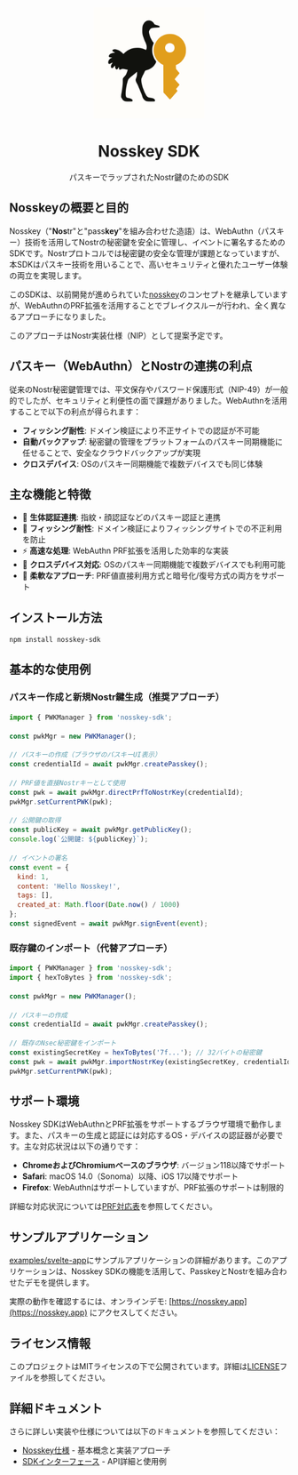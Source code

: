 <div align="center">
  <img src="assets/nosskey-icon.svg" width="200" height="200" alt="Nosskey Icon">
  <h1>Nosskey SDK</h1>
  <p>パスキーでラップされたNostr鍵のためのSDK</p>
</div>

## Nosskeyの概要と目的

Nosskey（"**Nos**tr"と"pass**key**"を組み合わせた造語）は、WebAuthn（パスキー）技術を活用してNostrの秘密鍵を安全に管理し、イベントに署名するためのSDKです。Nostrプロトコルでは秘密鍵の安全な管理が課題となっていますが、本SDKはパスキー技術を用いることで、高いセキュリティと優れたユーザー体験の両立を実現します。

このSDKは、以前開発が進められていた[nosskey](https://github.com/ocknamo/nosskey)のコンセプトを継承していますが、WebAuthnのPRF拡張を活用することでブレイクスルーが行われ、全く異なるアプローチになりました。

このアプローチはNostr実装仕様（NIP）として提案予定です。

## パスキー（WebAuthn）とNostrの連携の利点

従来のNostr秘密鍵管理では、平文保存やパスワード保護形式（NIP-49）が一般的でしたが、セキュリティと利便性の面で課題がありました。WebAuthnを活用することで以下の利点が得られます：

- **フィッシング耐性**: ドメイン検証により不正サイトでの認証が不可能
- **自動バックアップ**: 秘密鍵の管理をプラットフォームのパスキー同期機能に任せることで、安全なクラウドバックアップが実現
- **クロスデバイス**: OSのパスキー同期機能で複数デバイスでも同じ体験

## 主な機能と特徴

- 📲 **生体認証連携**: 指紋・顔認証などのパスキー認証と連携
- 🔐 **フィッシング耐性**: ドメイン検証によりフィッシングサイトでの不正利用を防止
- ⚡ **高速な処理**: WebAuthn PRF拡張を活用した効率的な実装
- 🔄 **クロスデバイス対応**: OSのパスキー同期機能で複数デバイスでも利用可能
- 🔧 **柔軟なアプローチ**: PRF値直接利用方式と暗号化/復号方式の両方をサポート

## インストール方法

```bash
npm install nosskey-sdk
```

## 基本的な使用例

### パスキー作成と新規Nostr鍵生成（推奨アプローチ）

```javascript
import { PWKManager } from 'nosskey-sdk';

const pwkMgr = new PWKManager();

// パスキーの作成（ブラウザのパスキーUI表示）
const credentialId = await pwkMgr.createPasskey();

// PRF値を直接Nostrキーとして使用
const pwk = await pwkMgr.directPrfToNostrKey(credentialId);
pwkMgr.setCurrentPWK(pwk);

// 公開鍵の取得
const publicKey = await pwkMgr.getPublicKey();
console.log(`公開鍵: ${publicKey}`);

// イベントの署名
const event = {
  kind: 1,
  content: 'Hello Nosskey!',
  tags: [],
  created_at: Math.floor(Date.now() / 1000)
};
const signedEvent = await pwkMgr.signEvent(event);
```

### 既存鍵のインポート（代替アプローチ）

```javascript
import { PWKManager } from 'nosskey-sdk';
import { hexToBytes } from 'nosskey-sdk';

const pwkMgr = new PWKManager();

// パスキーの作成
const credentialId = await pwkMgr.createPasskey();

// 既存のNsec秘密鍵をインポート
const existingSecretKey = hexToBytes('7f...'); // 32バイトの秘密鍵
const pwk = await pwkMgr.importNostrKey(existingSecretKey, credentialId);
pwkMgr.setCurrentPWK(pwk);
```

## サポート環境

Nosskey SDKはWebAuthnとPRF拡張をサポートするブラウザ環境で動作します。また、パスキーの生成と認証には対応するOS・デバイスの認証器が必要です。主な対応状況は以下の通りです：

- **ChromeおよびChromiumベースのブラウザ**: バージョン118以降でサポート
- **Safari**: macOS 14.0（Sonoma）以降、iOS 17以降でサポート
- **Firefox**: WebAuthnはサポートしていますが、PRF拡張のサポートは制限的

詳細な対応状況については[PRF対応表](docs/ja/prf-support-tables.ja.md)を参照してください。

## サンプルアプリケーション

[examples/svelte-app](examples/svelte-app/README.md)にサンプルアプリケーションの詳細があります。このアプリケーションは、Nosskey SDKの機能を活用して、PasskeyとNostrを組み合わせたデモを提供します。

実際の動作を確認するには、オンラインデモ: [https://nosskey.app](https://nosskey.app) にアクセスしてください。

## ライセンス情報

このプロジェクトはMITライセンスの下で公開されています。詳細は[LICENSE](LICENSE)ファイルを参照してください。

## 詳細ドキュメント

さらに詳しい実装や仕様については以下のドキュメントを参照してください：

- [Nosskey仕様](docs/ja/nosskey-specification.ja.md) - 基本概念と実装アプローチ
- [SDKインターフェース](docs/ja/nosskey-sdk-interface.ja.md) - API詳細と使用例
